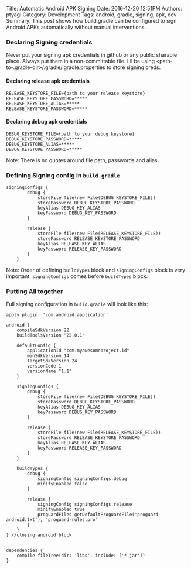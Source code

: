 Title: Automatic Android APK Signing
Date: 2016-12-20 12:51PM
Authors: ptyagi
Category: Development
Tags: android, gradle, signing, apk, dev
Summary: This post shows how build.gradle can be configured to sign Android APKs automatically without manual interventions.

### Declaring Signing credentials ###
Never put your signing apk credentials in github or any public sharable place. Always put them in a non-committable file. I'll be using <path-to-.gradle-dir>/.gradle/.gradle.properties to store signing creds.

#### Declaring release apk credentials ####
```
RELEASE_KEYSTORE_FILE={path to your release keystore}
RELEASE_KEYSTORE_PASSWORD=*****
RELEASE_KEYSTORE_ALIAS=*****
RELEASE_KEYSTORE_PASSWORD=*****
```

#### Declaring debug apk credentials ####
```
DEBUG_KEYSTORE_FILE={path to your debug keystore}
DEBUG_KEYSTORE_PASSWORD=*****
DEBUG_KEYSTORE_ALIAS=*****
DEBUG_KEYSTORE_PASSWORD=*****
```
Note: There is no quotes around file path, passwords and alias.


### Defining Signing config in `build.gradle` ###
```
signingConfigs {
        debug {
            storeFile file(new File(DEBUG_KEYSTORE_FILE))
            storePassword DEBUG_KEYSTORE_PASSWORD
            keyAlias DEBUG_KEY_ALIAS
            keyPassword DEBUG_KEY_PASSWORD
        }

        release {
            storeFile file(new File(RELEASE_KEYSTORE_FILE))
            storePassword RELEASE_KEYSTORE_PASSWORD
            keyAlias RELEASE_KEY_ALIAS
            keyPassword RELEASE_KEY_PASSWORD
        }
    }
```

Note: Order of defining `buildTypes` block and `signingConfigs` block is very important. `signingConfigs` comes before `buildTypes` block.

### Putting All together ###
Full signing configuration in `build.gradle` will look like this:
```
apply plugin: 'com.android.application'

android {
    compileSdkVersion 22
    buildToolsVersion "22.0.1"

    defaultConfig {
        applicationId "com.myawesomeproject.id"
        minSdkVersion 14
        targetSdkVersion 24
        versionCode 1
        versionName "1.1"
    }

    signingConfigs {
        debug {
            storeFile file(new File(DEBUG_KEYSTORE_FILE))
            storePassword DEBUG_KEYSTORE_PASSWORD
            keyAlias DEBUG_KEY_ALIAS
            keyPassword DEBUG_KEY_PASSWORD
        }

        release {
            storeFile file(new File(RELEASE_KEYSTORE_FILE))
            storePassword RELEASE_KEYSTORE_PASSWORD
            keyAlias RELEASE_KEY_ALIAS
            keyPassword RELEASE_KEY_PASSWORD
        }
    }

    buildTypes {
        debug {
            signingConfig signingConfigs.debug
            minifyEnabled false
        }

        release {
            signingConfig signingConfigs.release
            minifyEnabled true
            proguardFiles getDefaultProguardFile('proguard-android.txt'), 'proguard-rules.pro'
        }
    }
} //closing android block


dependencies {
    compile fileTree(dir: 'libs', include: ['*.jar'])
} 
```
